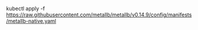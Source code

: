 kubectl apply -f https://raw.githubusercontent.com/metallb/metallb/v0.14.9/config/manifests/metallb-native.yaml